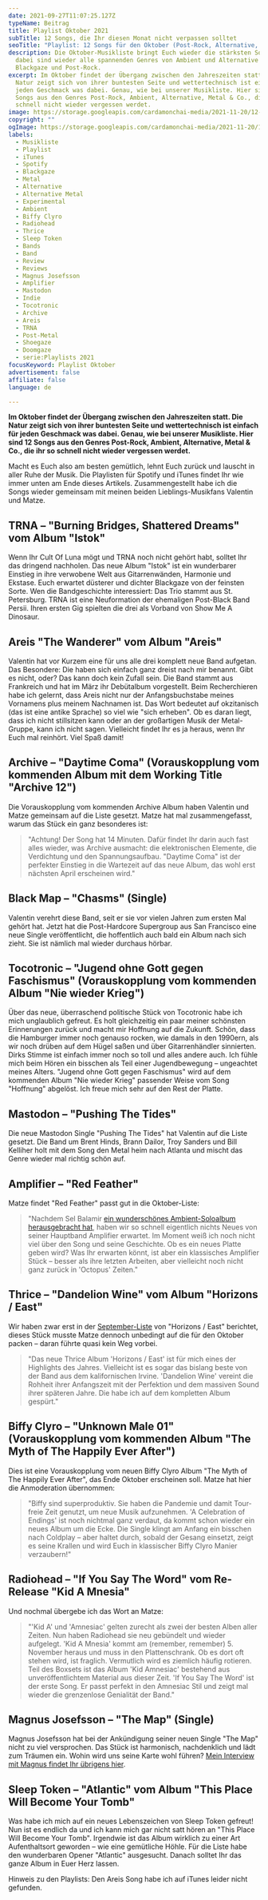 ```yaml
---
date: 2021-09-27T11:07:25.127Z
typeName: Beitrag
title: Playlist Oktober 2021
subTitle: 12 Songs, die Ihr diesen Monat nicht verpassen solltet
seoTitle: "Playlist: 12 Songs für den Oktober (Post-Rock, Alternative, Metal)"
description: Die Oktober-Musikliste bringt Euch wieder die stärksten Songs. Mit
  dabei sind wieder alle spannenden Genres von Ambient und Alternative Metal bis
  Blackgaze und Post-Rock.
excerpt: Im Oktober findet der Übergang zwischen den Jahreszeiten statt. Die
  Natur zeigt sich von ihrer buntesten Seite und wettertechnisch ist einfach für
  jeden Geschmack was dabei. Genau, wie bei unserer Musikliste. Hier sind 12
  Songs aus den Genres Post-Rock, Ambient, Alternative, Metal & Co., die ihr so
  schnell nicht wieder vergessen werdet.
image: https://storage.googleapis.com/cardamonchai-media/2021-11-20/12-songs-oktober-jpg-imagine-080808_8d8176_1024_768/640.webp
copyright: ""
ogImage: https://storage.googleapis.com/cardamonchai-media/2021-11-20/12-songs-oktober-fb-png-imagine-080808_8d7f73_1200_628/640.webp
labels:
  - Musikliste
  - Playlist
  - iTunes
  - Spotify
  - Blackgaze
  - Metal
  - Alternative
  - Alternative Metal
  - Experimental
  - Ambient
  - Biffy Clyro
  - Radiohead
  - Thrice
  - Sleep Token
  - Bands
  - Band
  - Review
  - Reviews
  - Magnus Josefsson
  - Amplifier
  - Mastodon
  - Indie
  - Tocotronic
  - Archive
  - Areis
  - TRNA
  - Post-Metal
  - Shoegaze
  - Doomgaze
  - serie:Playlists 2021
focusKeyword: Playlist Oktober
advertisement: false
affiliate: false
language: de

---
```


**Im Oktober findet der Übergang zwischen den Jahreszeiten statt. Die Natur zeigt sich von ihrer buntesten Seite und wettertechnisch ist einfach für jeden Geschmack was dabei. Genau, wie bei unserer Musikliste. Hier sind 12 Songs aus den Genres Post-Rock, Ambient, Alternative, Metal & Co., die ihr so schnell nicht wieder vergessen werdet.**

Macht es Euch also am besten gemütlich, lehnt Euch zurück und lauscht in aller Ruhe der Musik. Die Playlisten für Spotify und iTunes findet Ihr wie immer unten am Ende dieses Artikels. Zusammengestellt habe ich die Songs wieder gemeinsam mit meinen beiden Lieblings-Musikfans Valentin und Matze.

## TRNA – "Burning Bridges, Shattered Dreams" vom Album "Istok"

Wenn Ihr Cult Of Luna mögt und TRNA noch nicht gehört habt, solltet Ihr das dringend nachholen. Das neue Album "Istok" ist ein wunderbarer Einstieg in ihre verwobene Welt aus Gitarrenwänden, Harmonie und Ekstase. Euch erwartet düsterer und dichter Blackgaze von der feinsten Sorte. Wen die Bandgeschichte interessiert: Das Trio stammt aus St. Petersburg. TRNA ist eine Neuformation der ehemaligen Post-Black Band Persii. Ihren ersten Gig spielten die drei als Vorband von Show Me A Dinosaur.

<YouTube id="FMjVpeumlYQ" />

## Areis "The Wanderer" vom Album "Areis"

Valentin hat vor Kurzem eine für uns alle drei komplett neue Band aufgetan. Das Besondere: Die haben sich einfach ganz dreist nach mir benannt. Gibt es nicht, oder? Das kann doch kein Zufall sein. Die Band stammt aus Frankreich und hat im März ihr Debütalbum vorgestellt. Beim Recherchieren habe ich gelernt, dass Areis nicht nur der Anfangsbuchstabe meines Vornamens plus meinem Nachnamen ist. Das Wort bedeutet auf okzitanisch (das ist eine antike Sprache) so viel wie "sich erheben". Ob es daran liegt, dass ich nicht stillsitzen kann oder an der großartigen Musik der Metal-Gruppe, kann ich nicht sagen. Vielleicht findet Ihr es ja heraus, wenn Ihr Euch mal reinhört. Viel Spaß damit!

<YouTube id="asb76Ma-poU" />

## Archive – "Daytime Coma" (Vorauskopplung vom kommenden Album mit dem Working Title "Archive 12")

Die Vorauskopplung vom kommenden Archive Album haben Valentin und Matze gemeinsam auf die Liste gesetzt. Matze hat mal zusammengefasst, warum das Stück ein ganz besonderes ist:

> "Achtung! Der Song hat 14 Minuten. Dafür findet Ihr darin auch fast alles wieder, was Archive ausmacht: die elektronischen Elemente, die Verdichtung und den Spannungsaufbau. "Daytime Coma" ist der perfekter Einstieg in die Wartezeit auf das neue Album, das wohl erst nächsten April erscheinen wird."

<YouTube id="PqCT8KEb5HU" />

## Black Map – "Chasms" (Single)

Valentin verehrt diese Band, seit er sie vor vielen Jahren zum ersten Mal gehört hat. Jetzt hat die Post-Hardcore Supergroup aus San Francisco eine neue Single veröffentlicht, die hoffentlich auch bald ein Album nach sich zieht. Sie ist nämlich mal wieder durchaus hörbar.

<YouTube id="KijxR8H_W8o" />

## Tocotronic – "Jugend ohne Gott gegen Faschismus" (Vorauskopplung vom kommenden Album "Nie wieder Krieg")

Über das neue, überraschend politische Stück von Tocotronic habe ich mich unglaublich gefreut. Es holt gleichzeitig ein paar meiner schönsten Erinnerungen zurück und macht mir Hoffnung auf die Zukunft. Schön, dass die Hamburger immer noch genauso rocken, wie damals in den 1990ern, als wir noch drüben auf dem Hügel saßen und über Gitarrenhändler sinnierten. Dirks Stimme ist einfach immer noch so toll und alles andere auch. Ich fühle mich beim Hören ein bisschen als Teil einer Jugendbewegung – ungeachtet meines Alters. "Jugend ohne Gott gegen Faschismus" wird auf dem kommenden Album "Nie wieder Krieg" passender Weise vom Song "Hoffnung" abgelöst. Ich freue mich sehr auf den Rest der Platte.

<YouTube id="x7OuynD2y0I" />

## Mastodon – "Pushing The Tides"

Die neue Mastodon Single "Pushing The Tides" hat Valentin auf die Liste gesetzt. Die Band um Brent Hinds, Brann Dailor, Troy Sanders und Bill Kelliher holt mit dem Song den Metal heim nach Atlanta und mischt das Genre wieder mal richtig schön auf.

<YouTube id="haT5ars6RXc" />

## Amplifier – "Red Feather"

Matze findet "Red Feather" passt gut in die Oktober-Liste:

> "Nachdem Sel Balamir [ein wunderschönes Ambient-Soloalbum herausgebracht hat](/2021/08/sel-balamir-swell/), haben wir so schnell eigentlich nichts Neues von seiner Hauptband Amplifier erwartet. Im Moment weiß ich noch nicht viel über den Song und seine Geschichte. Ob es ein neues Platte geben wird? Was Ihr erwarten könnt, ist aber ein klassisches Amplifier Stück – besser als ihre letzten Arbeiten, aber vielleicht noch nicht ganz zurück in 'Octopus' Zeiten."

<YouTube id="GcXen8ji_Rk" />

## Thrice – "Dandelion Wine" vom Album "Horizons / East"

Wir haben zwar erst in der [September-Liste](/2021/08/playlist-september-2021/) von "Horizons / East" berichtet, dieses Stück musste Matze dennoch unbedingt auf die für den Oktober packen – daran führte quasi kein Weg vorbei.

> "Das neue Thrice Album 'Horizons / East' ist für mich eines der Highlights des Jahres. Vielleicht ist es sogar das bislang beste von der Band aus dem kalifornischen Irvine. 'Dandelion Wine' vereint die Rohheit ihrer Anfangszeit mit der Perfektion und dem massiven Sound ihrer späteren Jahre. Die habe ich auf dem kompletten Album gespürt."

<YouTube id="CyKV1uUN6lA" />

## Biffy Clyro – "Unknown Male 01" (Vorauskopplung vom kommenden Album "The Myth of The Happily Ever After")

Dies ist eine Vorauskopplung vom neuen Biffy Clyro Album "The Myth of The Happily Ever After", das Ende Oktober erscheinen soll. Matze hat hier die Anmoderation übernommen:

> "Biffy sind superproduktiv. Sie haben die Pandemie und damit Tour-freie Zeit genutzt, um neue Musik aufzunehmen. 'A Celebration of Endings' ist noch nichtmal ganz verdaut, da kommt schon wieder ein neues Album um die Ecke. Die Single klingt am Anfang ein bisschen nach Coldplay – aber haltet durch, sobald der Gesang einsetzt, zeigt es seine Krallen und wird Euch in klassischer Biffy Clyro Manier verzaubern!"

<YouTube id="blb8TKpjLZc" />

## Radiohead – "If You Say The Word" vom Re-Release "Kid A Mnesia"

Und nochmal übergebe ich das Wort an Matze:

> "'Kid A' und 'Amnesiac' gelten zurecht als zwei der besten Alben aller Zeiten. Nun haben Radiohead sie neu gebündelt und wieder aufgelegt. 'Kid A Mnesia' kommt am (remember, remember) 5. November heraus und muss in den Plattenschrank. Ob es dort oft stehen wird, ist fraglich. Vermutlich wird es ziemlich häufig rotieren. Teil des Boxsets ist das Album 'Kid Amnesiac' bestehend aus unveröffentlichtem Material aus dieser Zeit. 'If You Say The Word' ist der erste Song. Er passt perfekt in den Amnesiac Stil und zeigt mal wieder die grenzenlose Genialität der Band."

<YouTube id="vnhKaCjCIqM" />

## Magnus Josefsson – "The Map" (Single)

Magnus Josefsson hat bei der Ankündigung seiner neuen Single "The Map" nicht zu viel versprochen. Das Stück ist harmonisch, nachdenklich und lädt zum Träumen ein. Wohin wird uns seine Karte wohl führen? [Mein Interview mit Magnus findet Ihr übrigens hier](/2021/05/magnus-josefsson-anette-halbe-stunde/).

<YouTube id="-eyNxGqge2o" />

## Sleep Token – "Atlantic" vom Album "This Place Will Become Your Tomb"

Was habe ich mich auf ein neues Lebenszeichen von Sleep Token gefreut! Nun ist es endlich da und ich kann mich gar nicht satt hören an "This Place Will Become Your Tomb". Irgendwie ist das Album wirklich zu einer Art Aufenthaltsort geworden – wie eine gemütliche Höhle. Für die Liste habe den wunderbaren Opener "Atlantic" ausgesucht. Danach solltet Ihr das ganze Album in Euer Herz lassen.

<YouTube id="gN9A19pu8Wk" />

Hinweis zu den Playlists: Den Areis Song habe ich auf iTunes leider nicht gefunden.

<Playlist
  spotify="7musAyApkGsS0026cKtTgq"
  itunes="2021-09-27-rock-n-roll-vegan/pl.u-jWVJfjekrkB"
/>
